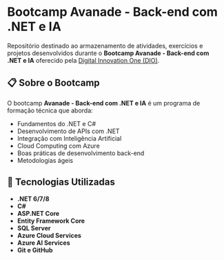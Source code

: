 # Bootcamp Avanade - Back-end com .NET e IA

Repositório destinado ao armazenamento de atividades, exercícios e projetos desenvolvidos durante o **Bootcamp Avanade - Back-end com .NET e IA** oferecido pela [Digital Innovation One (DIO)](https://www.dio.me/).

## 📋 Sobre o Bootcamp

O bootcamp **Avanade - Back-end com .NET e IA** é um programa de formação técnica que aborda:

- Fundamentos do .NET e C#
- Desenvolvimento de APIs com .NET
- Integração com Inteligência Artificial
- Cloud Computing com Azure
- Boas práticas de desenvolvimento back-end
- Metodologias ágeis

## 🚀 Tecnologias Utilizadas

- **.NET 6/7/8**
- **C#**
- **ASP.NET Core**
- **Entity Framework Core**
- **SQL Server**
- **Azure Cloud Services**
- **Azure AI Services**
- **Git e GitHub**